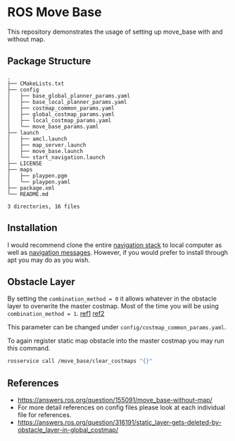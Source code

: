 # ROS Move Base

This repository demonstrates the usage of setting up move_base with and without map.  

## Package Structure
```
.
├── CMakeLists.txt
├── config
│   ├── base_global_planner_params.yaml
│   ├── base_local_planner_params.yaml
│   ├── costmap_common_params.yaml
│   ├── global_costmap_params.yaml
│   ├── local_costmap_params.yaml
│   └── move_base_params.yaml
├── launch
│   ├── amcl.launch
│   ├── map_server.launch
│   ├── move_base.launch
│   └── start_navigation.launch
├── LICENSE
├── maps
│   ├── playpen.pgm
│   └── playpen.yaml
├── package.xml
└── README.md

3 directories, 16 files
```

## Installation

I would recommend clone the entire [navigation stack](https://github.com/ros-planning/navigation) to local computer as well as [navigation messages](https://github.com/ros-planning/navigation_msgs). However, if you would prefer to install through apt you may do as you wish.  

## Obstacle Layer

By setting the `combination_method = 0` it allows whatever in the obstacle layer to overwrite the master costmap. Most of the time you will be using `combination_method = 1`. [ref1](https://answers.ros.org/question/316191/static_layer-gets-deleted-by-obstacle_layer-in-global_costmap/) [ref2](http://wiki.ros.org/costmap_2d/hydro/obstacles)  

This parameter can be changed under `config/costmap_common_params.yaml`.

To again register static map obstacle into the master costmap you may run this command.  
```bash
rosservice call /move_base/clear_costmaps "{}"
```

## References  

- https://answers.ros.org/question/155091/move_base-without-map/
- For more detail references on config files please look at each individual file for references.  
- https://answers.ros.org/question/316191/static_layer-gets-deleted-by-obstacle_layer-in-global_costmap/
